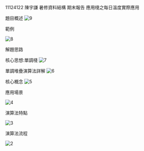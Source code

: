 11124122 陳宇謙 暑修資料結構 期末報告
應用棧之每日溫度實際應用

題目概述
![9](https://github.com/user-attachments/assets/09254465-e724-45ce-ae1c-9957be1ded73)

範例

![8](https://github.com/user-attachments/assets/d7910147-c5b6-436b-bd2b-4d644ad94f10)




解題思路

核心思想:單調棧
![7](https://github.com/user-attachments/assets/64fc5164-8ef8-435b-8c53-6e4c12531e36)




單調堆疊演算法詳解
![6](https://github.com/user-attachments/assets/d4612970-2d31-4f38-ae9e-95eb4043110f)





核心概念
![5](https://github.com/user-attachments/assets/6b0e38de-87b3-4f5b-b07f-141a1d867ca1)








應用場景





![4](https://github.com/user-attachments/assets/dfe1326c-f94c-44a0-8363-b8adf590f323)














演算法特點




![3](https://github.com/user-attachments/assets/0c6e64a9-ce77-4353-af7f-c89904925d05)









演算法流程




![2](https://github.com/user-attachments/assets/85fdadf5-c20d-43bd-86b6-3bec3e346466)


